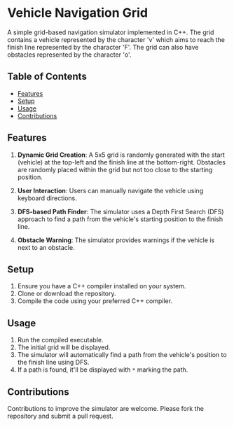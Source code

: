 # Vehicle Navigation Grid

A simple grid-based navigation simulator implemented in C++. The grid contains a vehicle represented by the character 'v' which aims to reach the finish line represented by the character 'F'. The grid can also have obstacles represented by the character 'o'.

## Table of Contents

- [Features](#features)
- [Setup](#setup)
- [Usage](#usage)
- [Contributions](#contributions)

## Features

1. **Dynamic Grid Creation**: A 5x5 grid is randomly generated with the start (vehicle) at the top-left and the finish line at the bottom-right. Obstacles are randomly placed within the grid but not too close to the starting position.

2. **User Interaction**: Users can manually navigate the vehicle using keyboard directions.

3. **DFS-based Path Finder**: The simulator uses a Depth First Search (DFS) approach to find a path from the vehicle's starting position to the finish line.

4. **Obstacle Warning**: The simulator provides warnings if the vehicle is next to an obstacle.

## Setup

1. Ensure you have a C++ compiler installed on your system.
2. Clone or download the repository.
3. Compile the code using your preferred C++ compiler.

## Usage

1. Run the compiled executable.
2. The initial grid will be displayed.
3. The simulator will automatically find a path from the vehicle's position to the finish line using DFS.
4. If a path is found, it'll be displayed with `*` marking the path.

## Contributions

Contributions to improve the simulator are welcome. Please fork the repository and submit a pull request.

